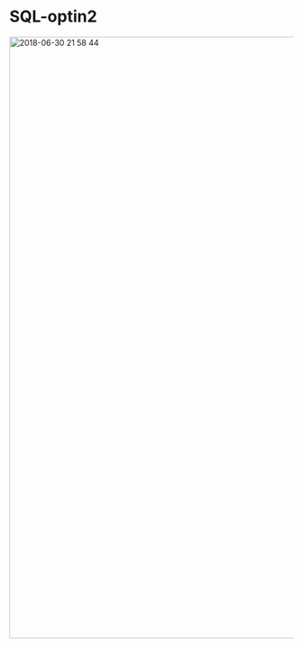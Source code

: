 # SQL-optin2

<img width="1068" alt="2018-06-30 21 58 44" src="https://user-images.githubusercontent.com/28942665/42125390-dbd3aba6-7cb0-11e8-963d-c7dda3c2e154.png">
